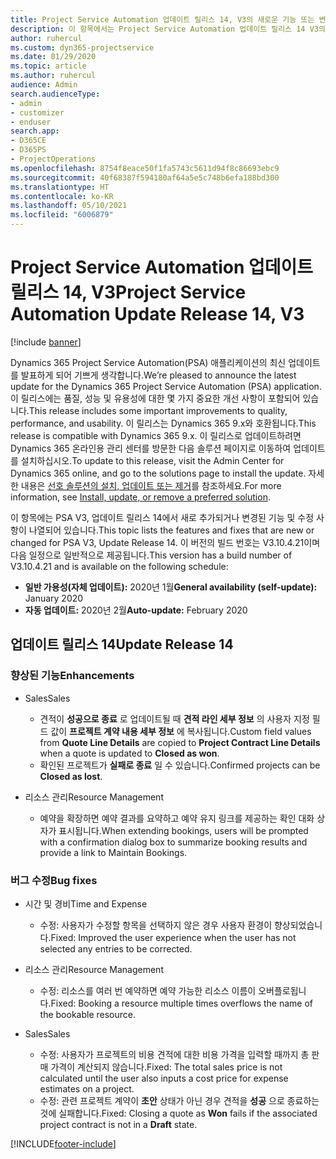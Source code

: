 ```yaml
---
title: Project Service Automation 업데이트 릴리스 14, V3의 새로운 기능 또는 변경된 기능
description: 이 항목에서는 Project Service Automation 업데이트 릴리스 14 V3의 새로운 기능에 대한 정보를 제공합니다.
author: ruhercul
ms.custom: dyn365-projectservice
ms.date: 01/29/2020
ms.topic: article
ms.author: ruhercul
audience: Admin
search.audienceType:
- admin
- customizer
- enduser
search.app:
- D365CE
- D365PS
- ProjectOperations
ms.openlocfilehash: 8754f8eace50f1fa5743c5611d94f8c86693ebc9
ms.sourcegitcommit: 40f68387f594180af64a5e5c748b6efa188bd300
ms.translationtype: HT
ms.contentlocale: ko-KR
ms.lasthandoff: 05/10/2021
ms.locfileid: "6006879"
---
```

# <a name="project-service-automation-update-release-14-v3"></a><span data-ttu-id="837b3-103">Project Service Automation 업데이트 릴리스 14, V3</span><span class="sxs-lookup"><span data-stu-id="837b3-103">Project Service Automation Update Release 14, V3</span></span>

[!include [banner](../includes/psa-now-project-operations.md)]

<span data-ttu-id="837b3-104">Dynamics 365 Project Service Automation(PSA) 애플리케이션의 최신 업데이트를 발표하게 되어 기쁘게 생각합니다.</span><span class="sxs-lookup"><span data-stu-id="837b3-104">We’re pleased to announce the latest update for the Dynamics 365 Project Service Automation (PSA) application.</span></span> <span data-ttu-id="837b3-105">이 릴리스에는 품질, 성능 및 유용성에 대한 몇 가지 중요한 개선 사항이 포함되어 있습니다.</span><span class="sxs-lookup"><span data-stu-id="837b3-105">This release includes some important improvements to quality, performance, and usability.</span></span> <span data-ttu-id="837b3-106">이 릴리스는 Dynamics 365 9.x와 호환됩니다.</span><span class="sxs-lookup"><span data-stu-id="837b3-106">This release is compatible with Dynamics 365 9.x.</span></span> <span data-ttu-id="837b3-107">이 릴리스로 업데이트하려면 Dynamics 365 온라인용 관리 센터를 방문한 다음 솔루션 페이지로 이동하여 업데이트를 설치하십시오.</span><span class="sxs-lookup"><span data-stu-id="837b3-107">To update to this release, visit the Admin Center for Dynamics 365 online, and go to the solutions page to install the update.</span></span> <span data-ttu-id="837b3-108">자세한 내용은 [선호 솔루션의 설치, 업데이트 또는 제거](/power-platform/admin/install-remove-preferred-solution)를 참조하세요.</span><span class="sxs-lookup"><span data-stu-id="837b3-108">For more information, see [Install, update, or remove a preferred solution](/power-platform/admin/install-remove-preferred-solution).</span></span>

<span data-ttu-id="837b3-109">이 항목에는 PSA V3, 업데이트 릴리스 14에서 새로 추가되거나 변경된 기능 및 수정 사항이 나열되어 있습니다.</span><span class="sxs-lookup"><span data-stu-id="837b3-109">This topic lists the features and fixes that are new or changed for PSA V3, Update Release 14.</span></span> <span data-ttu-id="837b3-110">이 버전의 빌드 번호는 V3.10.4.21이며 다음 일정으로 일반적으로 제공됩니다.</span><span class="sxs-lookup"><span data-stu-id="837b3-110">This version has a build number of V3.10.4.21 and is available on the following schedule:</span></span>

- <span data-ttu-id="837b3-111">**일반 가용성(자체 업데이트):** 2020년 1월</span><span class="sxs-lookup"><span data-stu-id="837b3-111">**General availability (self-update):** January 2020</span></span>
- <span data-ttu-id="837b3-112">**자동 업데이트:** 2020년 2월</span><span class="sxs-lookup"><span data-stu-id="837b3-112">**Auto-update:** February 2020</span></span>

## <a name="update-release-14"></a><span data-ttu-id="837b3-113">업데이트 릴리스 14</span><span class="sxs-lookup"><span data-stu-id="837b3-113">Update Release 14</span></span>

### <a name="enhancements"></a><span data-ttu-id="837b3-114">향상된 기능</span><span class="sxs-lookup"><span data-stu-id="837b3-114">Enhancements</span></span>

- <span data-ttu-id="837b3-115">Sales</span><span class="sxs-lookup"><span data-stu-id="837b3-115">Sales</span></span>

     - <span data-ttu-id="837b3-116">견적이 **성공으로 종료** 로 업데이트될 때 **견적 라인 세부 정보** 의 사용자 지정 필드 값이 **프로젝트 계약 내용 세부 정보** 에 복사됩니다.</span><span class="sxs-lookup"><span data-stu-id="837b3-116">Custom field values from **Quote Line Details** are copied to **Project Contract Line Details** when a quote is updated to **Closed as won**.</span></span>
     - <span data-ttu-id="837b3-117">확인된 프로젝트가 **실패로 종료** 일 수 있습니다.</span><span class="sxs-lookup"><span data-stu-id="837b3-117">Confirmed projects can be **Closed as lost**.</span></span>

- <span data-ttu-id="837b3-118">리소스 관리</span><span class="sxs-lookup"><span data-stu-id="837b3-118">Resource Management</span></span>

     - <span data-ttu-id="837b3-119">예약을 확장하면 예약 결과를 요약하고 예약 유지 링크를 제공하는 확인 대화 상자가 표시됩니다.</span><span class="sxs-lookup"><span data-stu-id="837b3-119">When extending bookings, users will be prompted with a confirmation dialog box to summarize booking results and provide a link to Maintain Bookings.</span></span>


### <a name="bug-fixes"></a><span data-ttu-id="837b3-120">버그 수정</span><span class="sxs-lookup"><span data-stu-id="837b3-120">Bug fixes</span></span>

- <span data-ttu-id="837b3-121">시간 및 경비</span><span class="sxs-lookup"><span data-stu-id="837b3-121">Time and Expense</span></span>

     - <span data-ttu-id="837b3-122">수정: 사용자가 수정할 항목을 선택하지 않은 경우 사용자 환경이 향상되었습니다.</span><span class="sxs-lookup"><span data-stu-id="837b3-122">Fixed: Improved the user experience when the user has not selected any entries to be corrected.</span></span>

- <span data-ttu-id="837b3-123">리소스 관리</span><span class="sxs-lookup"><span data-stu-id="837b3-123">Resource Management</span></span>

     - <span data-ttu-id="837b3-124">수정: 리소스를 여러 번 예약하면 예약 가능한 리소스 이름이 오버플로됩니다.</span><span class="sxs-lookup"><span data-stu-id="837b3-124">Fixed: Booking a resource multiple times overflows the name of the bookable resource.</span></span>

- <span data-ttu-id="837b3-125">Sales</span><span class="sxs-lookup"><span data-stu-id="837b3-125">Sales</span></span>

     - <span data-ttu-id="837b3-126">수정: 사용자가 프로젝트의 비용 견적에 대한 비용 가격을 입력할 때까지 총 판매 가격이 계산되지 않습니다.</span><span class="sxs-lookup"><span data-stu-id="837b3-126">Fixed: The total sales price is not calculated until the user also inputs a cost price for expense estimates on a project.</span></span>
     - <span data-ttu-id="837b3-127">수정: 관련 프로젝트 계약이 **초안** 상태가 아닌 경우 견적을 **성공** 으로 종료하는 것에 실패합니다.</span><span class="sxs-lookup"><span data-stu-id="837b3-127">Fixed: Closing a quote as **Won** fails if the associated project contract is not in a **Draft** state.</span></span>



[!INCLUDE[footer-include](../includes/footer-banner.md)]